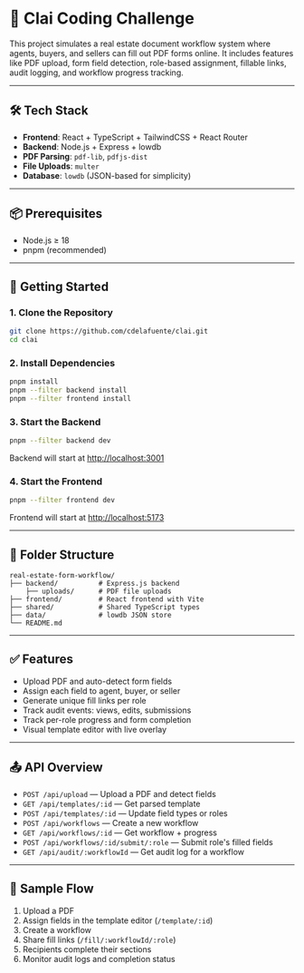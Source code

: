 # 🏡 Clai Coding Challenge
This project simulates a real estate document workflow system where agents, buyers, and sellers can fill out PDF forms online. It includes features like PDF upload, form field detection, role-based assignment, fillable links, audit logging, and workflow progress tracking.

---

## 🛠 Tech Stack

- **Frontend**: React + TypeScript + TailwindCSS + React Router
- **Backend**: Node.js + Express + lowdb
- **PDF Parsing**: `pdf-lib`, `pdfjs-dist`
- **File Uploads**: `multer`
- **Database**: `lowdb` (JSON-based for simplicity)

---

## 📦 Prerequisites

- Node.js ≥ 18
- pnpm (recommended)

---

## 🚀 Getting Started

### 1. Clone the Repository

```bash
git clone https://github.com/cdelafuente/clai.git
cd clai
```

### 2. Install Dependencies

```bash
pnpm install
pnpm --filter backend install
pnpm --filter frontend install
```

### 3. Start the Backend

```bash
pnpm --filter backend dev
```

Backend will start at [http://localhost:3001](http://localhost:3001)

### 4. Start the Frontend

```bash
pnpm --filter frontend dev
```

Frontend will start at [http://localhost:5173](http://localhost:5173)

---

## 📂 Folder Structure

```
real-estate-form-workflow/
├── backend/          # Express.js backend
    ├── uploads/      # PDF file uploads
├── frontend/         # React frontend with Vite
├── shared/           # Shared TypeScript types
├── data/             # lowdb JSON store
└── README.md
```

---

## ✅ Features

- Upload PDF and auto-detect form fields
- Assign each field to agent, buyer, or seller
- Generate unique fill links per role
- Track audit events: views, edits, submissions
- Track per-role progress and form completion
- Visual template editor with live overlay

---

## 📤 API Overview

- `POST /api/upload` — Upload a PDF and detect fields
- `GET /api/templates/:id` — Get parsed template
- `POST /api/templates/:id` — Update field types or roles
- `POST /api/workflows` — Create a new workflow
- `GET /api/workflows/:id` — Get workflow + progress
- `POST /api/workflows/:id/submit/:role` — Submit role's filled fields
- `GET /api/audit/:workflowId` — Get audit log for a workflow

---

## 🧪 Sample Flow

1. Upload a PDF
2. Assign fields in the template editor (`/template/:id`)
3. Create a workflow
4. Share fill links (`/fill/:workflowId/:role`)
5. Recipients complete their sections
6. Monitor audit logs and completion status
